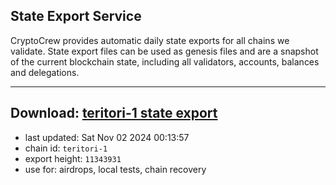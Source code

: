 ## State Export Service
CryptoCrew provides automatic daily state exports for all chains we validate. State export files can be used as genesis files and are a snapshot of the current blockchain state, including all validators, accounts, balances and delegations.

---
**Download: [teritori-1 state export](https://dl-eu2.ccvalidators.com/SERVICE/teritori/teritori-1_export_11343931.json)**
---

- last updated: Sat Nov 02 2024 00:13:57
- chain id: `teritori-1`
- export height: `11343931`
- use for: airdrops, local tests, chain recovery
